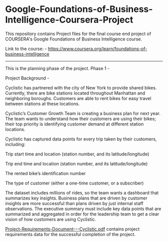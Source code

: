 # Google-Foundations-of-Business-Intelligence-Coursera-Project

This repository contains Project files for the final course end project of COURSERA's Google Foundations of Business Intelligence course.

Link to the course: - https://www.coursera.org/learn/foundations-of-business-intelligence

---

This is the planning phase of the project. Phase 1 - 

Project Background - 

Cyclistic has partnered with the city of New York to provide shared bikes. Currently, there are bike stations located throughout Manhattan and neighboring boroughs. Customers are able to rent bikes for easy travel between stations at these locations.

Cyclistic’s Customer Growth Team is creating a business plan for next year. The team wants to understand how their customers are using their bikes; their top priority is identifying customer demand at different station locations.

Cyclistic has captured data points for every trip taken by their customers, including:

Trip start time and location (station number, and its latitude/longitude)

Trip end time and location (station number, and its latitude/longitude)

The rented bike’s identification number

The type of customer (either a one-time customer, or a subscriber)

The dataset includes millions of rides, so the team wants a dashboard that summarizes key insights. Business plans that are driven by customer insights are more successful than plans driven by just internal staff observations. The executive summary must include key data points that are summarized and aggregated in order for the leadership team to get a clear vision of how customers are using Cyclistic.

[Project-Requirements-Document---Cyclistic.pdf](https://github.com/jivaniyash/Google-Foundations-of-Business-Intelligence-Coursera-Project/blob/main/Project-Requirements-Document---Cyclistic.pdf) contains project requirements data for the successful completion of the project.
